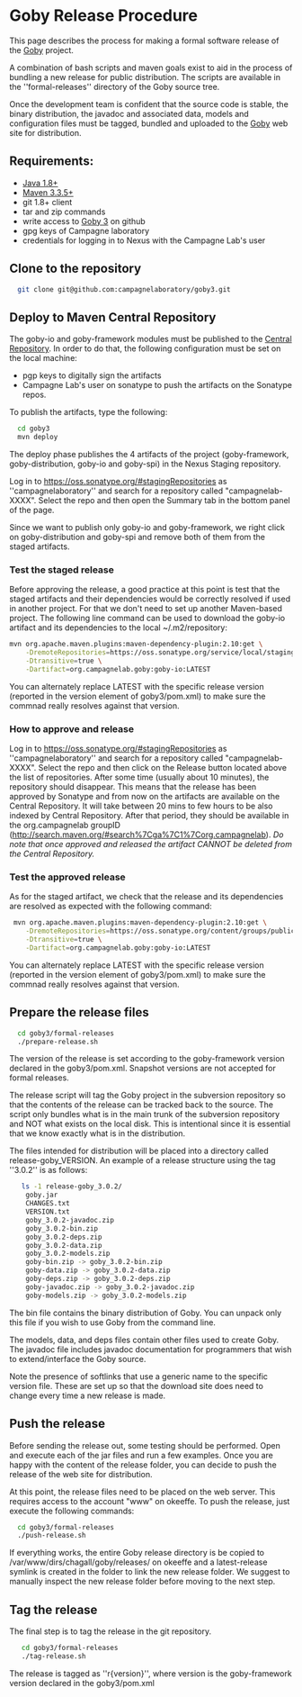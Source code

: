# Goby Release Procedure

This page describes the process for making a formal software release of the [Goby](http://goby.campagnelab.org) project.

A combination of bash scripts and maven goals exist to aid in the process of bundling a new release for public distribution. The scripts are available in the ''formal-releases'' directory of the Goby source tree.

Once the development team is confident that the source code is stable, the binary distribution, the javadoc and associated data, models and configuration files must be tagged, bundled and uploaded to the [Goby](http://goby.campagnelab.org) web site for distribution.

## Requirements:
 
- [Java 1.8+](http://www.oracle.com/technetwork/java/javase/downloads/index.html)
- [Maven 3.3.5+](https://maven.apache.org/download.cgi)
- git 1.8+ client
- tar and zip commands
- write access to [Goby 3](https://github.com/CampagneLaboratory/goby3) on github
- gpg keys of Campagne laboratory
- credentials for logging in to Nexus with the Campagne Lab's user

## Clone to the repository
```sh
  git clone git@github.com:campagnelaboratory/goby3.git
```
## Deploy to Maven Central Repository

The goby-io and goby-framework modules must be published to the [Central Repository](http://search.maven.org/). In order to do that, the following configuration must be set on the local machine:
 
 - pgp keys to digitally sign the artifacts
 - Campagne Lab's user on sonatype to push the artifacts on the Sonatype repos.

To publish the artifacts, type the following:
```sh
  cd goby3
  mvn deploy
```

The deploy phase publishes the 4 artifacts of the project (goby-framework, goby-distribution, goby-io and goby-spi) in the Nexus Staging repository. 

Log in to https://oss.sonatype.org/#stagingRepositories as ''campagnelaboratory'' and search for a repository called "campagnelab-XXXX". Select the repo and then open the Summary tab in the bottom panel of the page. 

Since we want to publish only goby-io and goby-framework, we right click on goby-distribution and goby-spi and remove both of them from the staged artifacts.

### Test the staged release
Before approving the release, a good practice at this point is test that the staged artifacts and their dependencies would be correctly resolved if used in another project. 
For that we don't need to set up another Maven-based project. The following line command can be used to download the goby-io artifact and its dependencies to the local ~/.m2/repository:

```sh
mvn org.apache.maven.plugins:maven-dependency-plugin:2.10:get \
    -DremoteRepositories=https://oss.sonatype.org/service/local/staging/deploy/maven2 \
    -Dtransitive=true \
    -Dartifact=org.campagnelab.goby:goby-io:LATEST
```
You can alternately replace LATEST with the specific release version (reported in the version element of goby3/pom.xml) to make sure the commnad really resolves against that version.

### How to approve and release

Log in to https://oss.sonatype.org/#stagingRepositories as ''campagnelaboratory'' and search for a repository called "campagnelab-XXXX". Select the repo and then click on the Release button located above the list of repositories. After some time (usually about 10 minutes), the repository should disappear. This means that the release has been approved by Sonatype and from now on the artifacts are available on the Central Repository. It will take between 20 mins to few hours to be also indexed by Central Repository. After that period, they should be available in the org.campagnelab groupID (http://search.maven.org/#search%7Cga%7C1%7Corg.campagnelab). 
_Do note that once approved and released the artifact CANNOT be deleted from the Central Repository._
### Test the approved release
As for the staged artifact, we check that the release and its dependencies are resolved as expected with the following command:
```sh
 mvn org.apache.maven.plugins:maven-dependency-plugin:2.10:get \
    -DremoteRepositories=https://oss.sonatype.org/content/groups/public \
    -Dtransitive=true \
    -Dartifact=org.campagnelab.goby:goby-io:LATEST
```
You can alternately replace LATEST with the specific release version (reported in the version element of goby3/pom.xml) to make sure the commnad really resolves against that version.

## Prepare the release files
```sh
  cd goby3/formal-releases
  ./prepare-release.sh
```

The version of the release is set according to the goby-framework version declared in the goby3/pom.xml. Snapshot versions are not accepted for formal releases.

The release script will tag the Goby project in the subversion repository so that the contents of the release can be tracked back to the source.  The script only bundles what is in the main trunk of the subversion repository and NOT what exists on the local disk.  This is intentional since it is essential that we know exactly what is in the distribution.

The files intended for distribution will be placed into a directory called release-goby_VERSION.  An example of a release structure using the tag ''3.0.2'' is as follows:
```sh
   ls -1 release-goby_3.0.2/
    goby.jar
    CHANGES.txt
    VERSION.txt
    goby_3.0.2-javadoc.zip
    goby_3.0.2-bin.zip
    goby_3.0.2-deps.zip
    goby_3.0.2-data.zip
    goby_3.0.2-models.zip
    goby-bin.zip -> goby_3.0.2-bin.zip
    goby-data.zip -> goby_3.0.2-data.zip
    goby-deps.zip -> goby_3.0.2-deps.zip
    goby-javadoc.zip -> goby_3.0.2-javadoc.zip
    goby-models.zip -> goby_3.0.2-models.zip
```


The bin file contains the binary distribution of Goby. You can unpack only this file if you wish to use Goby from the command line.

The models, data, and deps files contain other files used to create Goby. The javadoc file includes javadoc documentation for programmers that wish to extend/interface the Goby source.

Note the presence of softlinks that use a generic name to the specific version file.  These are set up so that the download site does need to change every time a new release is made.

## Push the release

Before sending the release out, some testing should be performed. Open and execute each of the jar files and run a few examples. Once you are happy with the content of the release folder, you can decide to push the release of the  web site for distribution.

At this point, the release files need to be placed on the web server. This requires access to the account "www" on okeeffe. To push the release, just execute the following commands:


```sh
  cd goby3/formal-releases
  ./push-release.sh
```

If everything works, the entire Goby release directory is be copied to /var/www/dirs/chagall/goby/releases/ on okeeffe and a latest-release symlink is created in the folder to link the new release folder. We suggest to manually inspect the new release folder before moving to the next step.

## Tag the release
The final step is to tag the release in the git repository. 
```sh
   cd goby3/formal-releases
   ./tag-release.sh
```

The release is tagged as ''r{version}'', where version is the goby-framework version declared in the goby3/pom.xml